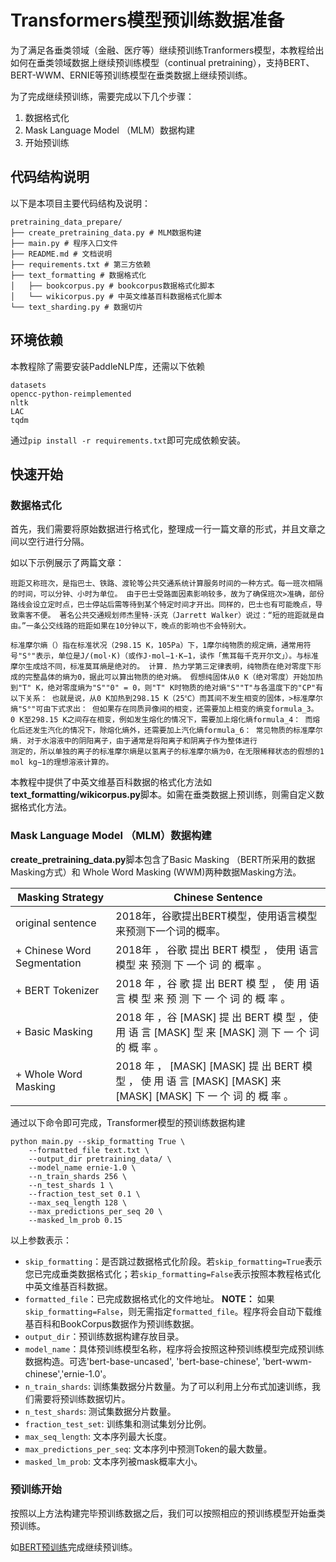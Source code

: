 # Transformers模型预训练数据准备

为了满足各垂类领域（金融、医疗等）继续预训练Tranformers模型，本教程给出如何在垂类领域数据上继续预训练模型（continual pretraining），支持BERT、BERT-WWM、ERNIE等预训练模型在垂类数据上继续预训练。

为了完成继续预训练，需要完成以下几个步骤：

1. 数据格式化
2. Mask Language Model （MLM）数据构建
3. 开始预训练


## 代码结构说明

以下是本项目主要代码结构及说明：

```text
pretraining_data_prepare/
├── create_pretraining_data.py # MLM数据构建
├── main.py # 程序入口文件
├── README.md # 文档说明
├── requirements.txt # 第三方依赖
├── text_formatting # 数据格式化
│   ├── bookcorpus.py # bookcorpus数据格式化脚本
│   └── wikicorpus.py # 中英文维基百科数据格式化脚本
└── text_sharding.py # 数据切片
```

## 环境依赖

本教程除了需要安装PaddleNLP库，还需以下依赖

```text
datasets
opencc-python-reimplemented
nltk
LAC
tqdm
```

通过`pip install -r requirements.txt`即可完成依赖安装。

## 快速开始

### 数据格式化

首先，我们需要将原始数据进行格式化，整理成一行一篇文章的形式，并且文章之间以空行进行分隔。

如以下示例展示了两篇文章：

```text
班距又称班次，是指巴士、铁路、渡轮等公共交通系统计算服务时间的一种方式。每一班次相隔的时间，可以分钟、小时为单位。 由于巴士受路面因素影响较多，故为了确保班次>准确，部份路线会设立定时点，巴士停站后需等待到某个特定时间才开出。同样的，巴士也有可能晚点，导致乘客不便。 著名公共交通规划师杰里特-沃克（Jarrett Walker）说过：“短的班距就是自由。”一条公交线路的班距如果在10分钟以下，晚点的影响也不会特别大。  

标准摩尔熵（）指在标准状况（298.15 K，105Pa）下，1摩尔纯物质的规定熵，通常用符号"S°"表示，单位是J/(mol·K)（或作J·mol−1·K−1，读作「焦耳每千克开尔文」）。与标准
摩尔生成焓不同，标准莫耳熵是绝对的。 计算. 热力学第三定律表明，纯物质在绝对零度下形成的完整晶体的熵为0，据此可以算出物质的绝对熵。 假想纯固体从0 K（绝对零度）开始加热到"T" K，绝对零度熵为"S""0" = 0，则"T" K时物质的绝对熵"S""T"与各温度下的"CP"有以下关系： 也就是说，从0 K加热到298.15 K（25℃）而其间不发生相变的固体，>标准摩尔熵"S°"可由下式求出： 但如果存在同质异像间的相变，还需要加上相变的熵变formula_3。 0 K至298.15 K之间存在相变，例如发生熔化的情况下，需要加上熔化熵formula_4： 而熔化后还发生汽化的情况下，除熔化熵外，还需要加上汽化熵formula_6： 常见物质的标准摩尔熵. 对于水溶液中的阴阳离子，由于通常是将阳离子和阴离子作为整体进行
测定的，所以单独的离子的标准摩尔熵是以氢离子的标准摩尔熵为0，在无限稀释状态的假想的1 mol kg−1的理想溶液计算的。
```

本教程中提供了中英文维基百科数据的格式化方法如**text_formatting/wikicorpus.py**脚本。如需在垂类数据上预训练，则需自定义数据格式化方法。


### Mask Language Model （MLM）数据构建

**create_pretraining_data.py**脚本包含了Basic Masking （BERT所采用的数据Masking方式）和 Whole Word Masking (WWM)两种数据Masking方法。

| Masking Strategy | Chinese Sentence |
| ---------------- | ---------------- |
| original sentence	| 2018年，谷歌提出BERT模型，使用语言模型来预测下一个词的概率。|
| + Chinese Word Segmentation | 2018年 ， 谷歌 提出 BERT 模型 ， 使用 语言 模型 来 预测 下 一个 词 的 概率 。|
| + BERT Tokenizer  | 2018 年 ，谷 歌 提 出 BERT 模 型 ， 使 用 语 言 模 型 来 预 测 下 一 个 词 的 概 率 。|
| + Basic Masking | 2018 年 ，谷 [MASK] 提 出 BERT 模 型 ，使 用 语 言 [MASK] 型 来 [MASK] 测 下 一 个 词 的 概 率 。 |
| + Whole Word Masking | 2018 年 ， [MASK] [MASK] 提 出 BERT 模 型 ， 使 用 语 言 [MASK] [MASK] 来 [MASK] [MASK] 下 一 个 词 的 概 率 。 |


通过以下命令即可完成，Transformer模型的预训练数据构建

```shell
python main.py --skip_formatting True \
    --formatted_file text.txt \
    --output_dir pretraining_data/ \
    --model_name ernie-1.0 \
    --n_train_shards 256 \
    --n_test_shards 1 \
    --fraction_test_set 0.1 \
    --max_seq_length 128 \
    --max_predictions_per_seq 20 \
    --masked_lm_prob 0.15  
```

以上参数表示：

* `skip_formatting`：是否跳过数据格式化阶段。若`skip_formatting=True`表示您已完成垂类数据格式化；若`skip_formatting=False`表示按照本教程格式化中英文维基百科数据。
* `formatted_file`：已完成数据格式化的文件地址。
    **NOTE：** 如果`skip_formatting=False`，则无需指定`formatted_file`。程序将会自动下载维基百科和BookCorpus数据作为预训练数据。
* `output_dir`：预训练数据构建存放目录。
* `model_name`：具体预训练模型名称，程序将会按照这种预训练模型完成预训练数据构造。可选'bert-base-uncased', 'bert-base-chinese', 'bert-wwm-chinese','ernie-1.0'。
* `n_train_shards`: 训练集数据分片数量。为了可以利用上分布式加速训练，我们需要将预训练数据切片。
* `n_test_shards`: 测试集数据分片数量。
* `fraction_test_set`: 训练集和测试集划分比例。
* `max_seq_length`: 文本序列最大长度。
* `max_predictions_per_seq`: 文本序列中预测Token的最大数量。
* `masked_lm_prob`: 文本序列被mask概率大小。

### 预训练开始

按照以上方法构建完毕预训练数据之后，我们可以按照相应的预训练模型开始垂类预训练。

如[BERT预训练](../bert#执行pre-training)完成继续预训练。

